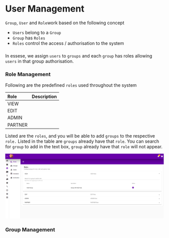 # User Management

`Group`, `User` and `Role`work based on the following concept 

* `Users` belong to a `Group`
* `Group` has `Roles`
* `Roles` control the access / authorisation to the system

### 

In essese, we assign `users` to `groups` and each `group` has roles allowing `users` in that group authorisation.

### Role Management

Following are the predefined `roles` used throughout the system

| Role | Description |
| :--- | :--- |
| VIEW |  |
| EDIT |  |
| ADMIN |  |
| PARTNER |  |

Listed are the `roles`, and you will be able to add `groups` to the respective `role.` Listed in the table are `groups` already have that `role`. You can search for `group` to add in the text box, `group` already have that `role` will not appear.

![](../.gitbook/assets/user-mgt-roles.png)

### Group Management



